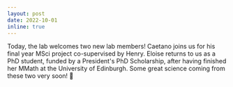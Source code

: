 ```yaml
---
layout: post
date: 2022-10-01
inline: true
---
```


Today, the lab welcomes two new lab members!  Caetano joins us for his final year MSci project co-supervised by Henry. Eloise returns to us as a PhD student, funded by a President's PhD Scholarship, after having finished her MMath at the University of Edinburgh. Some great science coming from these two very soon! :muscle: